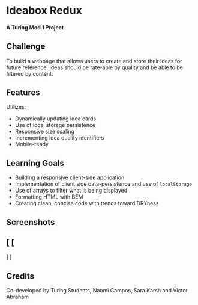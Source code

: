 # Ideabox Redux
#### A Turing Mod 1 Project


## Challenge
To build a webpage that allows users to create and store their ideas for future reference.  Ideas should be rate-able by quality and be able to be filtered by content.

## Features
Utilizes:
- Dynamically updating idea cards
- Use of local storage persistence
- Responsive size scaling
- Incrementing idea quality identifiers
- Mobile-ready

## Learning Goals
- Building a responsive client-side application
- Implementation of client side data-persistence and use of `localStorage`
- Use of arrays to filter what is being displayed
- Formatting HTML with BEM
- Creating clean, concise code with trends toward DRYness

## Screenshots
<!-- screenshots go here -->
[
[
-
<!-- screenshots go here -->
]
]



## Credits
Co-developed by Turing Students, Naomi Campos, Sara Karsh and Victor Abraham

